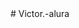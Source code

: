 <!DOCTYPE html>
<html lang="en">
  <head>
    <script src="https://cdnjs.cloudflare.com/ajax/libs/p5.js/1.7.0/p5.js"></script>
    <script src="https://cdnjs.cloudflare.com/ajax/libs/p5.js/1.7.0/addons/p5.sound.min.js"></script>
    <link rel="stylesheet" type="text/css" href="style.css">
    <meta charset="utf-8" />

  </head>
  <body>
    <main>
    </main>
    <script src="sketch.js"></script>
  </body>
</html>
# Victor.-alura
